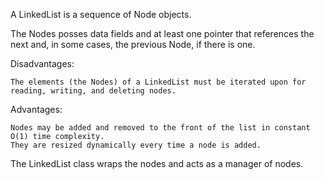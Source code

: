 A LinkedList is a sequence of Node objects. 

The Nodes posses data fields and at least one pointer that references the next and, in some cases, the previous Node, 
if there is one.

Disadvantages:

    The elements (the Nodes) of a LinkedList must be iterated upon for reading, writing, and deleting nodes.

Advantages:

    Nodes may be added and removed to the front of the list in constant O(1) time complexity.
    They are resized dynamically every time a node is added.


The LinkedList class wraps the nodes and acts as a manager of nodes.